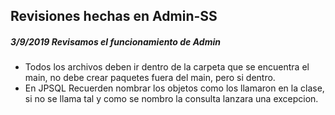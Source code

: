 ## Revisiones hechas en Admin-SS

##### 3/9/2019 Revisamos el funcionamiento de Admin

- Todos los archivos deben ir dentro de la carpeta que se encuentra el main, no debe crear paquetes fuera del main, pero si dentro.
- En JPSQL Recuerden nombrar los objetos como los llamaron en la clase, si no se llama tal y como se nombro la consulta lanzara una excepcion.
